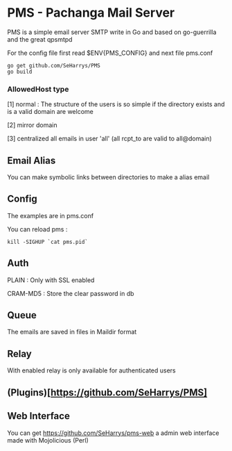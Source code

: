 # PMS - Pachanga Mail Server

  PMS is a simple email server SMTP write in Go and based on go-guerrilla and the great qpsmtpd

  For the config file first read $ENV{PMS_CONFIG} and next file pms.conf

```shell
go get github.com/SeHarrys/PMS
go build
```

### AllowedHost type

  [1] normal : The structure of the users is so simple if the directory exists and is a valid domain are welcome
	
  [2] mirror domain

  [3] centralized all emails in user 'all' (all rcpt_to are valid to all@domain)

## Email Alias

   You can make symbolic links between directories to make a alias email

## Config

   The examples are in pms.conf

   You can reload pms :

```shell
kill -SIGHUP `cat pms.pid`
```

## Auth

  PLAIN		: Only with SSL enabled
  
  CRAM-MD5	: Store the clear password in db

## Queue

  The emails are saved in files in Maildir format
  
## Relay

   With enabled relay is only available for authenticated users

## (Plugins)[https://github.com/SeHarrys/PMS]

## Web Interface

  You can get https://github.com/SeHarrys/pms-web a admin web interface made with Mojolicious (Perl)